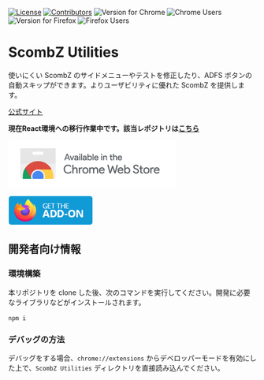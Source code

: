 [![License](https://img.shields.io/github/license/yudai1204/ScombZ-Utilities?color=white&style=flat-square)](https://github.com/yudai1204/ScombZ-Utilities/blob/dev/LICENSE)
[![Contributors](https://img.shields.io/github/contributors/yudai1204/ScombZ-Utilities?color=white&style=flat-square)](https://github.com/yudai1204/ScombZ-Utilities/graphs/contributors)
![Version for Chrome](https://img.shields.io/chrome-web-store/v/iejnanaabfgocfjbnmhkfheghbkanibj?color=yellow&style=flat-square)
![Chrome Users](https://img.shields.io/chrome-web-store/users/iejnanaabfgocfjbnmhkfheghbkanibj?color=yellow&style=flat-square)
![Version for Firefox](https://img.shields.io/amo/v/scombz-utilities?color=red&style=flat-square)
![Firefox Users](https://img.shields.io/amo/users/scombz-utilities?color=red&style=flat-square)

# ScombZ Utilities

使いにくい ScombZ のサイドメニューやテストを修正したり、ADFS ボタンの自動スキップができます。よりユーザビリティに優れた ScombZ を提供します。    

[公式サイト](https://scombz-utilities.com)    

**現在React環境への移行作業中です。該当レポジトリは[こちら](https://github.com/yudai1204/scombz-utilities-react)**

[![Chrome 版のリンク](./chrome.png)](https://chrome.google.com/webstore/detail/scombz-utilities/iejnanaabfgocfjbnmhkfheghbkanibj)

[![Firefox 版のリンク](./firefox.png)](https://addons.mozilla.org/ja/firefox/addon/scombz-utilities/)

## 開発者向け情報

### 環境構築

本リポジトリを clone した後、次のコマンドを実行してください。開発に必要なライブラリなどがインストールされます。

```
npm i
```

### デバッグの方法

デバッグをする場合、`chrome://extensions` からデベロッパーモードを有効にした上で、`ScombZ Utilities` ディレクトリを直接読み込んでください。
